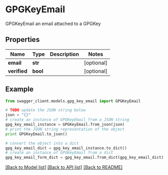 # GPGKeyEmail

GPGKeyEmail an email attached to a GPGKey

## Properties
Name | Type | Description | Notes
------------ | ------------- | ------------- | -------------
**email** | **str** |  | [optional] 
**verified** | **bool** |  | [optional] 

## Example

```python
from swagger_client.models.gpg_key_email import GPGKeyEmail

# TODO update the JSON string below
json = "{}"
# create an instance of GPGKeyEmail from a JSON string
gpg_key_email_instance = GPGKeyEmail.from_json(json)
# print the JSON string representation of the object
print GPGKeyEmail.to_json()

# convert the object into a dict
gpg_key_email_dict = gpg_key_email_instance.to_dict()
# create an instance of GPGKeyEmail from a dict
gpg_key_email_form_dict = gpg_key_email.from_dict(gpg_key_email_dict)
```
[[Back to Model list]](../README.md#documentation-for-models) [[Back to API list]](../README.md#documentation-for-api-endpoints) [[Back to README]](../README.md)



